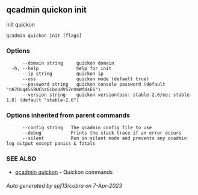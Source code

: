 ## qcadmin quickon init

init quickon

```
qcadmin quickon init [flags]
```

### Options

```
      --domain string     quickon domain
  -h, --help              help for init
      --ip string         quickon ip
      --oss               quickon mode (default true)
      --password string   quickon console password (default "nH7OUq45S9UChzGiboUdVSZnVmWfdsE6")
      --version string    quickon version(oss: stable-2.6/ee: stable-1.0) (default "stable-2.6")
```

### Options inherited from parent commands

```
      --config string   The qcadmin config file to use
      --debug           Prints the stack trace if an error occurs
      --silent          Run in silent mode and prevents any qcadmin log output except panics & fatals
```

### SEE ALSO

* [qcadmin quickon](qcadmin_quickon.md)	 - Quickon commands

###### Auto generated by spf13/cobra on 7-Apr-2023
